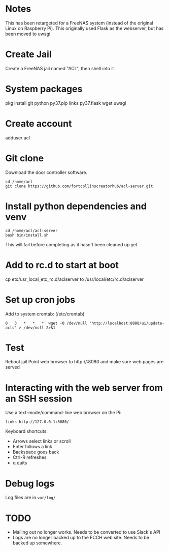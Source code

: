 # Notes

This has been retargeted for a FreeNAS system (instead of the original Linux on Raspberry Pi).
This originally used Flask as the webserver, but has been moved to uwsgi

# Create Jail

Create a FreeNAS jail named "ACL", then shell into it

# System packages

pkg install git
            python
            py37.pip
            links
            py37.flask
            wget
            uwsgi
            
# Create account

adduser acl

# Git clone

Download the door controller software.

    cd /home/acl
    git clone https://github.com/fortcollinscreatorhub/acl-server.git
    
# Install python dependencies and venv

    cd /home/acl/acl-server
    bash bin/install.sh

This will fail before completing as it hasn't been cleaned up yet

# Add to rc.d to start at boot

cp etc/usr_local_etc_rc.d/aclserver to /usr/local/etc/rc.d/aclserver

# Set up cron jobs

Add to system crontab: (/etc/crontab)

    0   3   *   *   *  wget -O /dev/null 'http://localhost:8080/ui/update-acls' > /dev/null 2>&1
    
# Test

Reboot jail
Point web browser to http://<ACL JAIL IP>:8080 and make sure web pages are served

# Interacting with the web server from an SSH session

Use a text-mode/command-line web browser on the Pi:

    links http://127.0.0.1:8080/

Keyboard shortcuts:
- Arrows select links or scroll
- Enter follows a link
- Backspace goes back
- Ctrl-R refreshes
- q quits

# Debug logs

Log files are in `var/log/`

# TODO

- Mailing out no longer works. Needs to be converted to use Slack's API
- Logs are no longer backed up to the FCCH web site. Needs to be backed up somewhere.
